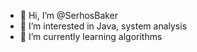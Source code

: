 - 👋 Hi, I’m @SerhosBaker
- 👀 I’m interested in Java, system analysis
- 🌱 I’m currently learning algorithms
